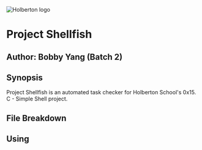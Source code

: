 <img src="https://www.holbertonschool.com/assets/holberton-logo-1cc451260ca3cd297def53f2250a9794810667c7ca7b5fa5879a569a457bf16f.png" alt="Holberton logo">

# Project Shellfish
## Author: Bobby Yang (Batch 2)

## Synopsis
Project Shellfish is an automated task checker for Holberton School's 0x15. C - Simple Shell project.

## File Breakdown

## Using

